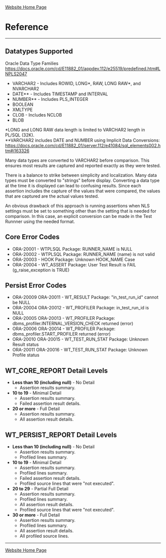 [Website Home Page](README.md)

# Reference

---
## Datatypes Supported
Oracle Data Type Families<br>
https://docs.oracle.com/cd/E11882_01/appdev.112/e25519/predefined.htm#LNPLS2047

* VARCHAR2 - Includes ROWID, LONG*, RAW, LONG RAW*, and NVARCHAR2
* DATE** - Includes TIMESTAMP and INTERVAL
* NUMBER** - Includes PLS_INTEGER
* BOOLEAN
* XMLTYPE
* CLOB - Includes NCLOB
* BLOB

*LONG and LONG RAW data length is limited to VARCHAR2 length in PL/SQL (32K).<br>
**VARCHAR2 includes DATE and NUMBER using Implicit Data Conversions:<br>
https://docs.oracle.com/cd/E11882_01/server.112/e41084/sql_elements002.htm#i163326

Many data types are converted to VARCHAR2 before comparison. This ensures most results are captured and reported exactly as they were tested.

There is a balance to strike between simplicity and localization. Many data types must be converted to "strings" before display. Converting a data type at the time it is displayed can lead to confusing results. Since each assertion includes the capture of the values that were compared, the values that are captured are the actual values tested.

An obvious drawback of this approach is running assertions when NLS settings must be set to something other than the setting that is needed for comparison. In this case, an explicit conversion can be made in the Test Runnner using the needed format.

## Core Error Codes
* ORA-20001 - WTPLSQL Package: RUNNER_NAME is NULL
* ORA-20002 - WTPLSQL Package: RUNNER_NAME (name) is not valid
* ORA-20003 - HOOK Package: Unknown HOOK_NAME Case
* ORA-20004 - WT_ASSERT Package: User Test Result is FAIL (g_raise_exception is TRUE)

## Persist Error Codes
* ORA-20009 ORA-20011 - WT_RESULT Package: "in_test_run_id" cannot be NULL
* ORA-20004 ORA-20012 - WT_PROFILER Package: in_test_run_id is NULL
* ORA-20005 ORA-20013 - WT_PROFILER Package: dbms_profiler.INTERNAL_VERSION_CHECK returned (error)
* ORA-20006 ORA-20014 - WT_PROFILER Package: dbms_profiler.START_PROFILER returned (error)
* ORA-20010 ORA-20015 - WT_TEST_RUN_STAT Package: Unknown Result status
* ORA-20011 ORA-20016 - WT_TEST_RUN_STAT Package: Unknown Profile status

## WT_CORE_REPORT Detail Levels
* **Less than 10 (including null)** - No Detail
   * Assertion results summary.
* **10 to 19** - Minimal Detail
   * Assertion results summary.
   * Failed assertion result details.
* **20 or more** - Full Detail
   * Assertion results summary.
   * All assertion result details.

## WT_PERSIST_REPORT Detail Levels
* **Less than 10 (including null)** - No Detail
   * Assertion results summary.
   * Profiled lines summary.
* **10 to 19** - Minimal Detail
   * Assertion results summary.
   * Profiled lines summary.
   * Failed assertion result details.
   * Profiled source lines that were "not executed".
* **20 to 29** - Partial Full Detail
   * Assertion results summary.
   * Profiled lines summary.
   * All assertion result details.
   * Profiled source lines that were "not executed".
* **30 or more** - Full Detail
   * Assertion results summary.
   * Profiled lines summary.
   * All assertion result details.
   * All profiled source lines.

---
[Website Home Page](README.md)
